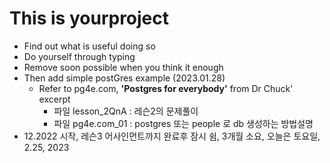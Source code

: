 # This is yourproject
- Find out what is useful doing so
- Do yourself through typing
- Remove soon possible when you think it enough
- Then add simple postGres example (2023.01.28)
  - Refer to pg4e.com, **'Postgres for everybody'** from Dr Chuck' excerpt
    - 파일 lesson_2QnA : 레슨2의 문제풀이
    - 파일 pg4e.com_01  : postgres 또는 people 로 db 생성하는 방법설명
- 12.2022 시작, 레슨3 어사인먼트까지 완료후 잠시 쉼, 3개월 소요, 오늘은 토요일, 2.25, 2023
